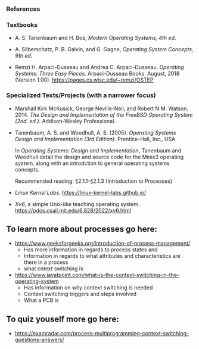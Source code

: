 ### References

<!-- * https://www.scaler.com/topics/operating-system/process-state-in-os/:
  This webpage provides concise descriptions of each state in the seven-step process cycle. It first gives an explanation of the  five states of the cycle which are the new, ready, running, waiting and completed states. then the site  explains how the final two states Suspend Ready and Suspend Blocked state connect to it .
* https://www.youtube.com/watch?v=jZ_6PXoaoxo:
This video has a detailed description on the 5 state process cycle.

* https://www.gatevidyalay.com/process-states-in-operating-system/ :
The 7 state cycle is fully explained on this page. Here you will find a brief explanation of the reasons for each state's transition from one to the other. It talks about the state of the process and how it matches to where the process is in the memory.

* https://www.studytonight.com/operating-system/operating-system-processes

  - It talks about the process and its memory,it has a brief description on what the 4 sections of the process memory are
  - It describes the 5 state process cycle and describes each state briefly
  - The website also describes the PCB and its components
  - It also compares processes and programs
  - It also describes what a “good” scheduling algorithm has. -->

### Textbooks

* A. S. Tanenbaum and H. Bos, *Modern Operating Systems, 4th ed*.

* A. Silberschatz, P. B. Galvin, and G. Gagne, *Operating System Concepts, 9th ed*.

* Remzi H. Arpaci-Dusseau and Andrea C. Arpaci-Dusseau. *Operating Systems: Three Easy Pieces*. Arpaci-Dusseau Books. August, 2018 (Version 1.00). https://pages.cs.wisc.edu/~remzi/OSTEP

<!-- *  D. M. Dhamdhere, Operating Systems: A Concept-Based Approach. -->

### Specialized Texts/Projects (with a narrower focus)

* Marshall Kirk McKusick, George Neville-Neil, and Robert N.M. Watson. 2014. *The Design and Implementation of the FreeBSD Operating System (2nd. ed.)*. Addison-Wesley Professional.

* Tanenbaum, A. S. and Woodhull, A. S. (2005). *Operating Systems Design and Implementation (3rd Edition)*. Prentice-Hall, Inc., USA.

  In *Operating Systems: Design and Implementation*, Tanenbaum and Woodhull detail the design and source code for the Minix3 operating system, along with an introdction to general operating systems concepts.

  Recommended reading: §2.1.1-§2.1.3 (Introduction to Processes)

* *Linux Kernel Labs*. https://linux-kernel-labs.github.io/

* *Xv6*, a simple Unix-like teaching operating system. https://pdos.csail.mit.edu/6.828/2022/xv6.html

<!-- ### On the Hardware-Software Interface -->

<!-- * Patterson, D. and Hennessy, J. (2014). *Computer Organization and Design, Enhanced: The Hardware/Software Interface*. The Morgan Kaufmann Series in Computer Architecture and Design. Elsevier Science. -->

<!-- * *Intel (2023) Intel 64 and IA-32 Architectures Software Developer's Manual: System Programming Guide, A-Z, Volume 3 (3A)*. -->

<!-- ## To quiz youself more go here:
* https://examradar.com/process-multiprogramming-context-switching-questions-answers/ -->



## To learn more about processes go here:
* https://www.geeksforgeeks.org/introduction-of-process-management/
  - Has more information in regards to process states and 
  - Information in regards to what attributes and characteristics are there in a process
  - what cntext switching is
* https://www.javatpoint.com/what-is-the-context-switching-in-the-operating-system
  - Has information on why context switching is needed
  - Context switching triggers and steps involved
  - What a PCB is 

## To quiz youself more go here:
* https://examradar.com/process-multiprogramming-context-switching-questions-answers/


